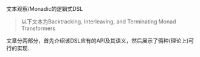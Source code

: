 文本观察/Monadic的逻辑式DSL

> 以下文本为Backtracking, Interleaving, and Terminating Monad Transformers

文章分两部分，首先介绍该DSL应有的API及其语义，然后展示了俩种(理论上)可行的实现.